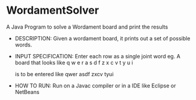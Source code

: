 # WordamentSolver
A Java Program to solve a Wordament board and print the results


 * DESCRIPTION: Given a wordament board, it prints out a set of possible words.
 * INPUT SPECIFICATION: Enter each row as a single joint word
  eg.
      A board that looks like
      q w e r
      a s d f
      z x c v
      t y u i

      is to be entered like
      qwer
      asdf
      zxcv
      tyui
  
 * HOW TO RUN: Run on a Javac compiler or in a IDE like Eclipse or NetBeans
